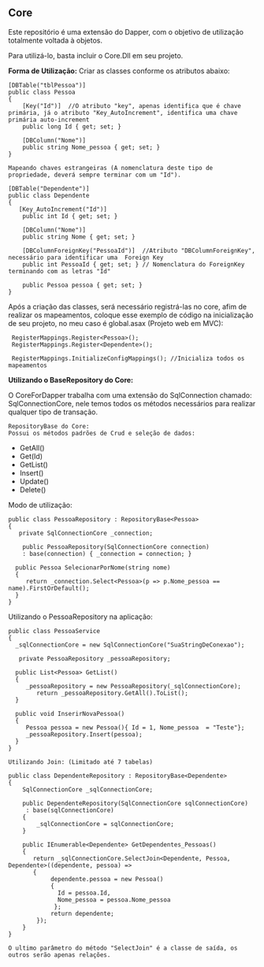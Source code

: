 **Core**
--------
Este repositório é uma extensão do Dapper, com o objetivo de utilização totalmente voltada à objetos.

Para utilizá-lo, basta incluir o Core.Dll em seu projeto.

**Forma de Utilização:**
Criar as classes conforme os atributos abaixo:

    [DBTable("tblPessoa")]
    public class Pessoa
    {
        [Key("Id")]  //O atributo "key", apenas identifica que é chave primária, já o atributo "Key_AutoIncrement", identifica uma chave primária auto-increment        
        public long Id { get; set; }

        [DBColumn("Nome")]
        public string Nome_pessoa { get; set; }
    }
     
    Mapeando chaves estrangeiras (A nomenclatura deste tipo de propriedade, deverá sempre terminar com um "Id").

    [DBTable("Dependente")]
    public class Dependente 
    {
       [Key_AutoIncrement("Id")]
        public int Id { get; set; }

        [DBColumn("Nome")]
        public string Nome { get; set; }

        [DBColumnForeignKey("PessoaId")]  //Atributo "DBColumnForeignKey", necessário para identificar uma  Foreign Key
        public int PessoaId { get; set; } // Nomenclatura do ForeignKey terminando com as letras "Id"

        public Pessoa pessoa { get; set; }
    }

Após a criação das classes, será necessário registrá-las no core, afim de realizar os mapeamentos, coloque esse exemplo de código na inicialização de seu projeto, no meu caso é global.asax (Projeto web em MVC):

     RegisterMappings.Register<Pessoa>();
     RegisterMappings.Register<Dependente>();
     
     RegisterMappings.InitializeConfigMappings(); //Inicializa todos os mapeamentos

**Utilizando o BaseRepository do Core:**

O CoreForDapper trabalha com uma extensão do SqlConnection chamado: SqlConnectionCore, nele temos todos os métodos necessários para realizar qualquer tipo de transação.

    RepositoryBase do Core:
    Possui os métodos padrões de Crud e seleção de dados:
     
 - GetAll()
 - Get(Id)
 - GetList()
 - Insert()
 - Update()
 - Delete()

Modo de utilização:

    public class PessoaRepository : RepositoryBase<Pessoa>
    {
       private SqlConnectionCore _connection;

        public PessoaRepository(SqlConnectionCore connection) 
        : base(connection) { _connection = connection; } 

      public Pessoa SelecionarPorNome(string nome)
      {
         return _connection.Select<Pessoa>(p => p.Nome_pessoa == name).FirstOrDefault();
      }          
    }

    
Utilizando o PessoaRepository  na aplicação:

    public class PessoaService
    {
      _sqlConnectionCore = new SqlConnectionCore("SuaStringDeConexao");

       private PessoaRepository _pessoaRepository;
      
      public List<Pessoa> GetList()
      {
         _pessoaRepository = new PessoaRepository(_sqlConnectionCore);
            return _pessoaRepository.GetAll().ToList();
      }
         
      public void InserirNovaPessoa()
      {
         Pessoa pessoa = new Pessoa(){ Id = 1, Nome_pessoa  = "Teste"};
         _pessoaRepository.Insert(pessoa);
      }            
    }
    
    Utilizando Join: (Limitado até 7 tabelas)

    public class DependenteRepository : RepositoryBase<Dependente>
    {
        SqlConnectionCore _sqlConnectionCore;

        public DependenteRepository(SqlConnectionCore sqlConnectionCore) 
         : base(sqlConnectionCore)
        {
            _sqlConnectionCore = sqlConnectionCore;
        }

        public IEnumerable<Dependente> GetDependentes_Pessoas()
        {
           return _sqlConnectionCore.SelectJoin<Dependente, Pessoa, Dependente>((dependente, pessoa) => 
           {
                dependente.pessoa = new Pessoa() 
                { 
                  Id = pessoa.Id, 
                  Nome_pessoa = pessoa.Nome_pessoa 
                 };
                return dependente;
            });
        }
    }
    
    O ultimo parâmetro do método "SelectJoin" é a classe de saída, os outros serão apenas relações.


     

